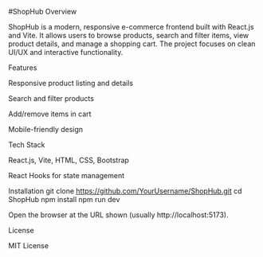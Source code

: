 #ShopHub
Overview

ShopHub is a modern, responsive e-commerce frontend built with React.js and Vite.
It allows users to browse products, search and filter items, view product details, and manage a shopping cart. The project focuses on clean UI/UX and interactive functionality.

Features

Responsive product listing and details

Search and filter products

Add/remove items in cart

Mobile-friendly design

Tech Stack

React.js, Vite, HTML, CSS, Bootstrap

React Hooks for state management

Installation
git clone https://github.com/YourUsername/ShopHub.git
cd ShopHub
npm install
npm run dev


Open the browser at the URL shown (usually http://localhost:5173).

License

MIT License
